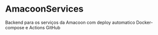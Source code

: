 # AmacoonServices
Backend para os serviços da Amacoon com deploy automatico Docker-compose e Actions GitHub

